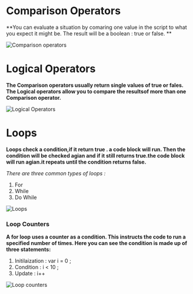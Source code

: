# Comparison Operators

**You can evaluate a situation by comaring one value in the script to what you expect it might be. The result will be a boolean : true or false. **

![Comparison operators](https://i.ytimg.com/vi/wFB-ywsNPwg/maxresdefault.jpg)

# Logical Operators 

**The Comparison operators usually return single values of true or fales.
The Logical operators allow you to compare the resultsof more than one Comparison operator.**

![Logical Operators](https://www.examtray.com/sites/default/files/styles/wordpress_800x460/public/2019-06/java-boolean-logical-operators-priotiry-table.jpg?itok=jcXIvptd.png)


# Loops 

**Loops check a condition,if it return true . a code block will run.
Then the condition will be checked agian and if it still returns true.the code block will run agian.it repeats until the condition returns false.**

*There are three common types of loops :*

1. For 
2. While
3. Do While 

![Loops](https://media.geeksforgeeks.org/wp-content/cdn-uploads/20191128194516/Cpp-loops.png)

### Loop Counters 

**A for loop uses a counter as a condition.
This instructs the code to run a specified number of times.
Here you can see the condition is made up of three statements:**

1. Initilaization : var i = 0 ;
2. Condition : i < 10 ;
3. Update : i++

![Loop counters](https://beginnersbook.com/wp-content/uploads/2017/09/for_loop_C.jpg)

